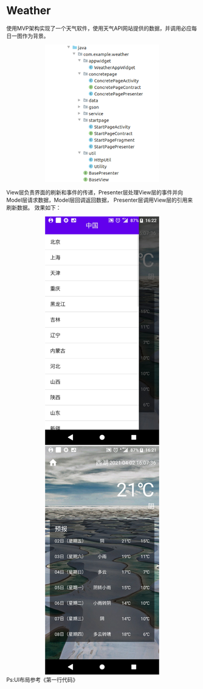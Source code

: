# Weather
使用MVP架构实现了一个天气软件，使用天气API网站提供的数据，并调用必应每日一图作为背景。
<div align=center><img src="https://github.com/RArchered/Weather/blob/main/README/Weather1.png" width="300"  alt="项目架构"/></div>

View层负责界面的刷新和事件的传递，Presenter层处理View层的事件并向Model层请求数据，Model层回调返回数据，
Presenter层调用View层的引用来刷新数据。
效果如下：
<div align=center>
  <img src="https://github.com/RArchered/Weather/blob/main/README/Weather2.jpg" width="300"  alt="效果1"/>
  <img src="https://github.com/RArchered/Weather/blob/main/README/Weather3.jpg" width="300"  alt="效果2"/>
</div>
Ps:UI布局参考《第一行代码》
